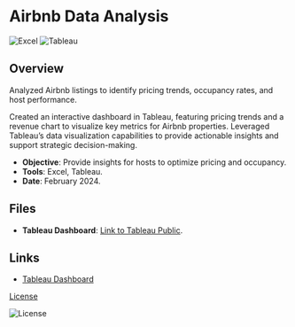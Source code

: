 # Airbnb Data Analysis

![Excel](https://img.shields.io/badge/Excel-2019-217346?style=flat&logo=microsoft-excel&logoColor=white)
![Tableau](https://img.shields.io/badge/Tableau-2023-FFFFFF?style=flat&logo=tableau&logoColor=black)

## Overview
Analyzed Airbnb listings to identify pricing trends, occupancy rates, and host performance.

Created an interactive dashboard in Tableau, featuring pricing trends and
a revenue chart to visualize key metrics for Airbnb properties. 
Leveraged Tableau’s data visualization capabilities to provide actionable
insights and support strategic decision-making.

-  **Objective**: Provide insights for hosts to optimize pricing and occupancy.
-  **Tools**: Excel, Tableau.
-  **Date**: February 2024.

## Files
- **Tableau Dashboard**: [Link to Tableau Public](https://public.tableau.com/app/profile/valentin.sianskyi2480/viz/AirBnBProjectbyValentin_17267751090520/Dashboard1?publish=yes).


## Links
- [Tableau Dashboard](https://public.tableau.com/app/profile/valentin.sianskyi2480/viz/AirBnBProjectbyValentin_17267751090520/Dashboard1?publish=yes)

 
[License](https://github.com/SvalentinoB/PortProjects/blob/main/LICENSE)

![License](https://img.shields.io/badge/License-GNU%20GPL%20v3.0-008000?style=flat&logo=gnu)
